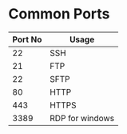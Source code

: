 # Common Ports

| Port No | Usage           |
|---------|-----------------|
| 22      | SSH             |
| 21      | FTP             |
| 22      | SFTP            |
| 80      | HTTP            |
| 443     | HTTPS           |
| 3389    | RDP for windows |